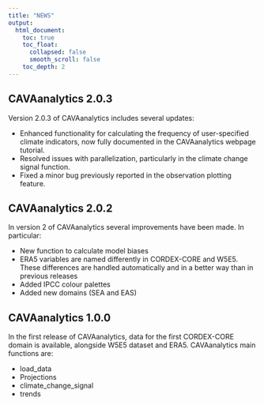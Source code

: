 ```yaml
---
title: "NEWS"
output:
  html_document:
    toc: true
    toc_float:
      collapsed: false
      smooth_scroll: false
    toc_depth: 2
---
```



## CAVAanalytics 2.0.3
Version 2.0.3 of CAVAanalytics includes several updates:

- Enhanced functionality for calculating the frequency of user-specified climate indicators, now fully documented in the CAVAanalytics webpage tutorial.
- Resolved issues with parallelization, particularly in the climate change signal function.
- Fixed a minor bug previously reported in the observation plotting feature.

## CAVAanalytics 2.0.2
In version 2 of CAVAanalytics several improvements have been made. In particular:

- New function to calculate model biases
- ERA5 variables are named differently in CORDEX-CORE and W5E5. These differences are handled automatically and in a better way than in
previous releases
- Added IPCC colour palettes
- Added new domains (SEA and EAS)


## CAVAanalytics 1.0.0

In the first release of CAVAanalytics, data for the first CORDEX-CORE domain is available, alongside W5E5 dataset and ERA5.
CAVAanalytics main functions are:

- load_data
- Projections
- climate_change_signal
- trends
